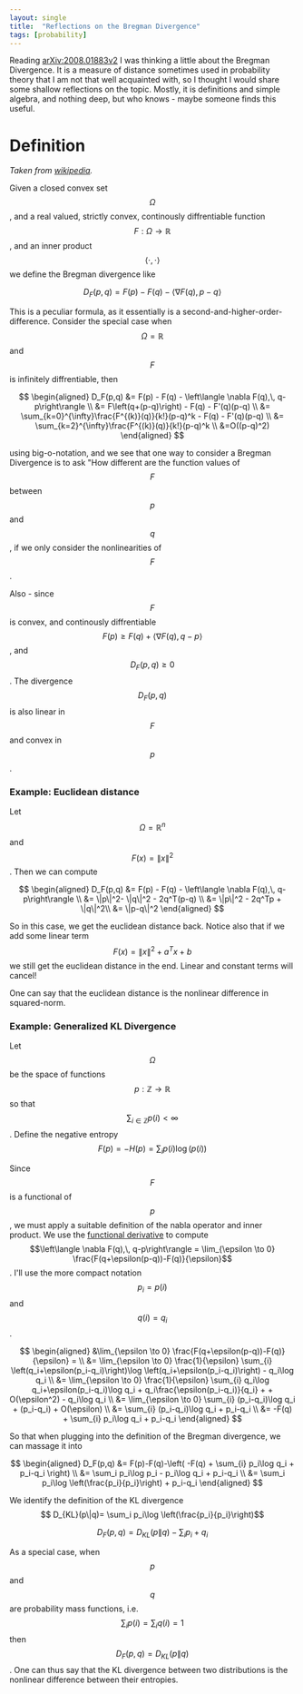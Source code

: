 ```yaml
---
layout: single
title:  "Reflections on the Bregman Divergence"
tags: [probability]
---
```


Reading [arXiv:2008.01883v2](https://arxiv.org/abs/2008.01883v2) I was thinking a little about the Bregman Divergence.
It is a measure of distance sometimes used in probability theory that I am not that well acquainted with, so I thought I would share some shallow reflections on the topic.
Mostly, it is definitions and simple algebra, and nothing deep, but who knows - maybe someone finds this useful.

# Definition
*Taken from [wikipedia](https://en.wikipedia.org/wiki/Bregman_divergence).*

Given a closed convex set $$\Omega$$, and a real valued, strictly convex, continously diffrentiable function $$F: \Omega \to \mathbb R$$, and an inner product $$ \langle \cdot ,\, \cdot \rangle $$ we define the Bregman divergence like 

$$D_F(p,q) = F(p) - F(q) - \left\langle \nabla F(q),\, p-q\right\rangle$$

This is a peculiar formula, as it essentially is a second-and-higher-order-difference.
Consider the special case when $$\Omega=\mathbb R$$ and $$F$$ is infinitely diffrentiable, then

$$
\begin{aligned}
D_F(p,q) 
&= F(p) - F(q) - \left\langle \nabla F(q),\, q-p\right\rangle \\
&= F\left(q+(p-q)\right) - F(q) - F'(q)(p-q) \\
&= \sum_{k=0}^{\infty}\frac{F^{(k)}(q)}{k!}(p-q)^k - F(q) - F'(q)(p-q) \\
&= \sum_{k=2}^{\infty}\frac{F^{(k)}(q)}{k!}(p-q)^k \\
&=O((p-q)^2)
\end{aligned}
$$

using big-o-notation, and we see that one way to consider a Bregman Divergence is to ask "How different are the function values of $$F$$ between $$p$$ and $$q$$, if we only consider the nonlinearities of $$F$$.

Also - since $$F$$ is convex, and continously diffrentiable $$F(p) \geq F(q) +  \left\langle \nabla F(q),\, q-p\right\rangle$$, and $$D_F(p,q) \geq 0$$. The divergence $$D_F(p,q)$$ is also linear in $$F$$ and convex in $$p$$.

### Example: Euclidean distance

Let $$\Omega = \mathbb R^n$$ and $$F(x) = \|x\|^2$$. Then we can compute 

$$
\begin{aligned}
D_F(p,q) 
&= F(p) - F(q) - \left\langle \nabla F(q),\, q-p\right\rangle \\
&= \|p\|^2- \|q\|^2 - 2q^T(p-q) \\
&= \|p\|^2 - 2q^Tp + \|q\|^2\\ 
&= \|p-q\|^2
\end{aligned}
$$

So in this case, we get the euclidean distance back. Notice also that if we add some linear term $$F(x) = \|x\|^2 +a^Tx+b$$ we still get the euclidean distance in the end. Linear and constant terms will cancel!

One can say that the euclidean distance is the nonlinear difference in squared-norm.

### Example: Generalized KL Divergence

Let $$\Omega$$ be the space of functions $$p : \mathbb Z \to \mathbb R $$ so that $$ \sum_{i\in \mathbb Z} p(i) < \infty$$.
Define the negative entropy $$F(p) = -H(p) = \sum_{i} p(i)\log (p(i))$$

Since $$F$$ is a functional of $$p$$, we must apply a suitable definition of the nabla operator and inner product.
We use the [functional derivative](https://en.wikipedia.org/wiki/Functional_derivative) to compute $$\left\langle \nabla F(q),\, q-p\right\rangle = \lim_{\epsilon \to 0} \frac{F(q+\epsilon(p-q))-F(q)}{\epsilon}$$. I'll use the more compact notation $$p_i=p(i)$$ and $$q(i)=q_i$$.

$$
\begin{aligned}
&\lim_{\epsilon \to 0} \frac{F(q+\epsilon(p-q))-F(q)}{\epsilon} = \\
&= \lim_{\epsilon \to 0} \frac{1}{\epsilon} 
    \sum_{i} \left(q_i+\epsilon(p_i-q_i)\right)\log \left(q_i+\epsilon(p_i-q_i)\right) - q_i\log q_i
    \\
&= \lim_{\epsilon \to 0} \frac{1}{\epsilon} 
    \sum_{i} q_i\log q_i+\epsilon(p_i-q_i)\log q_i + q_i\frac{\epsilon(p_i-q_i)}{q_i} + + O(\epsilon^2) - q_i\log q_i \\
&= \lim_{\epsilon \to 0} 
    \sum_{i} (p_i-q_i)\log q_i + (p_i-q_i) + O(\epsilon) \\
&= \sum_{i} (p_i-q_i)\log q_i + p_i-q_i \\
&= -F(q) + \sum_{i} p_i\log q_i + p_i-q_i
\end{aligned}
$$

So that when plugging into the definition of the Bregman divergence, we can massage it into

$$
\begin{aligned}
D_F(p,q)  &= F(p)-F(q)-\left( -F(q) + \sum_{i} p_i\log q_i + p_i-q_i \right) \\
&= \sum_i p_i\log p_i - p_i\log q_i + p_i-q_i \\
&= \sum_i p_i\log \left(\frac{p_i}{p_i}\right) + p_i-q_i 
\end{aligned}
$$

We identify the definition of the KL divergence $$ D_{KL}(p\|q)= \sum_i p_i\log \left(\frac{p_i}{p_i}\right)$$

$$
D_F(p,q) = D_{KL}(p\|q) - \sum_{i} p_i + q_i
$$

As a special case, when $$p$$ and $$q$$ are probability mass functions, i.e. $$\sum_ip(i) = \sum_iq(i) = 1$$ then $$D_F(p,q) = D_{KL}(p\|q) $$. One can thus say that the KL divergence between two distributions is the nonlinear difference between their entropies.

